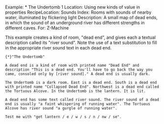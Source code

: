 Example: * The Undertomb 1
Location: Using new kinds of value in properties
RecipeLocation: Sounds
Index: Rooms with sounds of nearby water, illuminated by flickering light
Description: A small map of dead ends, in which the sound of an underground river has different strengths in different caves.
For: Z-Machine

  
This example creates a kind of room, "dead end", and gives each a textual description called its "river sound". Note the use of a text substitution to fill in the appropriate river sound text in each dead end.

  

``` inform7
{*}"The Undertomb"

A dead end is a kind of room with printed name "Dead End" and description "This is a dead end. You'll have to go back the way you came, consoled only by [river sound]." A dead end is usually dark.

The Undertomb is a dark room. East is a dead end. South is a dead end with printed name "Collapsed Dead End". Northwest is a dead end called the Tortuous Alcove. In the Undertomb is the lantern. It is lit.

A dead end has some text called river sound. The river sound of a dead end is usually "a faint whispering of running water". The Tortuous Alcove has river sound "a gurgle of running water".

Test me with "get lantern / e / w / s / n / nw / se".
```

